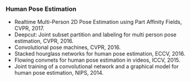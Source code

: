 ### Human Pose Estimation

* Realtime Multi-Person 2D Pose Estimation using Part Affinity Fields, CVPR, 2017.
* Deepcut: Joint subset partition and labeling for multi person pose estimation, CVPR, 2016.
* Convolutional pose machines, CVPR, 2016.
* Stacked hourglass networks for human pose estimation, ECCV, 2016.
* Flowing convnets for human pose estimation in videos, ICCV, 2015.
* Joint training of a convolutional network and a graphical model for human pose estimation, NIPS, 2014.
